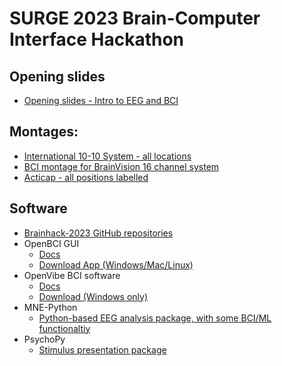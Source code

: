 # SURGE 2023 Brain-Computer Interface Hackathon

## Opening slides
- [Opening slides - Intro to EEG and BCI](assets/Brainhack_intro_2023.pdf)

## Montages:
- [International 10-10 System - all locations](assets/montages/International_10-10_system.png)
- [BCI montage for BrainVision 16 channel system](assets/montages/actiCap_montage_BCI16_V-amp.png)
- [Acticap - all positions labelled](assets/montages/actiCAP-64ch_montage.pdf)

## Software
- [Brainhack-2023 GitHub repositories](https://github.com/orgs/SURGE-brainhack23/repositories)
- OpenBCI GUI
  - [Docs](https://docs.openbci.com/Software/OpenBCISoftware/GUIDocs/)
  - [Download App (Windows/Mac/Linux)](https://openbci.com/downloads)
- OpenVibe BCI software
  - [Docs](http://openvibe.inria.fr/documentation-index/)
  - [Download (Windows only)](http://openvibe.inria.fr/downloads/)
- MNE-Python
  - [Python-based EEG analysis package, with some BCI/ML functionaltiy](https://mne.tools/stable/index.html)
- PsychoPy
  - [Stimulus presentation package](https://www.psychopy.org/)
